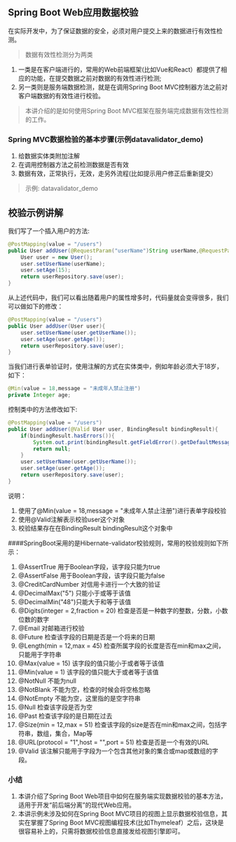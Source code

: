 ## Spring Boot Web应用数据校验

在实际开发中，为了保证数据的安全，必须对用户提交上来的数据进行有效性检测。

> 数据有效性检测分为两类

1. 一类是在客户端进行的，常用的Web前端框架(比如Vue和React）都提供了相应的功能，在提交数据之前对数据的有效性进行检测;
2. 另一类则是服务端数据检测，就是在调用Spring Boot
MVC控制器方法之前对客户端数据的有效性进行校验。

> 本讲介绍的是如何使用Spring Boot MVC框架在服务端完成数据有效性检测的工作。

### Spring MVC数据检验的基本步骤(示例datavalidator_demo)

1. 给数据实体类附加注解
2. 在调用控制器方法之前检测数据是否有效
3. 数据有效，正常执行，无效，走另外流程(比如提示用户修正后重新提交）

> 示例: datavalidator_demo

## 校验示例讲解

我们写了一个插入用户的方法:

```java
@PostMapping(value = "/users")
public User addUser(@RequestParam("userName")String userName,@RequestParam("age")Integer age){
    User user = new User();
    user.setUserName(userName);
    user.setAge(15);
    return userRepository.save(user);
}
```

从上述代码中，我们可以看出随着用户的属性增多时，代码量就会变得很多，我们可以做如下的修改：

```java
@PostMapping(value = "/users")
public User addUser(User user){
    user.setUserName(user.getUserName());
    user.setAge(user.getAge());
    return userRepository.save(user);
}
```

当我们进行表单验证时，使用注解的方式在实体类中，例如年龄必须大于18岁，如下：

```java
@Min(value = 18,message = "未成年人禁止注册")
private Integer age;
```

控制类中的方法修改如下:

```java
@PostMapping(value = "/users")
public User addUser(@Valid User user, BindingResult bindingResult){
    if(bindingResult.hasErrors()){
        System.out.print(bindingResult.getFieldError().getDefaultMessage());
        return null;
    }
    user.setUserName(user.getUserName());
    user.setAge(user.getAge());
    return userRepository.save(user);
}
```

说明：

1. 使用了@Min(value = 18,message = "未成年人禁止注册")进行表单字段校验
2. 使用@Valid注解表示校验user这个对象
3. 校验结果存在在BindingResult bindingResult这个对象中

####SpringBoot采用的是Hibernate-validator校验规则，常用的校验规则如下所示：

1. @AssertTrue 用于Boolean字段，该字段只能为true
2. @AssertFalse 用于Boolean字段，该字段只能为false
3. @CreditCardNumber 对信用卡进行一个大致的验证
4. @DecimalMax("5") 只能小于或等于该值
5. @DecimalMin("48")只能大于和等于该值
6. @Digits(integer = 2,fraction = 20) 检查是否是一种数字的整数，分数，小数位数的数字
7. @Email 对邮箱进行校验
8. @Future 检查该字段的日期是否是一个将来的日期
9. @Length(min = 12,max = 45) 检查所属字段的长度是否在min和max之间，只能用于字符串
10. @Max(value = 15) 该字段的值只能小于或者等于该值
11. @Min(value = 1) 该字段的值只能大于或者等于该值
12. @NotNull 不能为null 
13. @NotBlank 不能为空，检查的时候会将空格忽略
14. @NotEmpty 不能为空，这里指的是空字符串
15. @Null 检查该字段是否为空
16. @Past 检查该字段的是日期在过去
17. @Size(min = 12,max = 51) 检查该字段的size是否在min和max之间，包括字符串，数组，集合，Map等
18. @URL(protocol = "1",host = "",port = 51) 检查是否是一个有效的URL
19. @Valid 该注解只能用于字段为一个包含其他对象的集合或map或数组的字段。

### 小结

1. 本讲介绍了Spring Boot Web项目中如何在服务端实现数据校验的基本方法，适用于开发“前后端分离”的现代Web应用。
2. 本讲示例未涉及如何在Spring Boot MVC项目的视图上显示数据校验信息，其实在掌握了Spring Boot MVC视图编程技术(比如Thymeleaf）之后，这块是很容易补上的，只需将数据校验信息直接发给视图引擎即可。